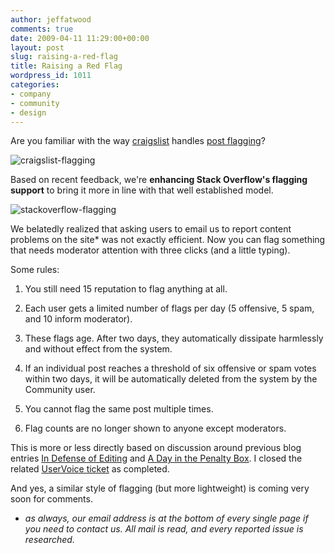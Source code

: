 ```yaml
---
author: jeffatwood
comments: true
date: 2009-04-11 11:29:00+00:00
layout: post
slug: raising-a-red-flag
title: Raising a Red Flag
wordpress_id: 1011
categories:
- company
- community
- design
---
```



Are you familiar with the way [craigslist](http://craigslist.org) handles [post flagging](http://www.craigslist.org/about/help/flags_and_community_moderation)?



![craigslist-flagging](/blog/images/wordpress/craigslist-flagging.png)



Based on recent feedback, we're **enhancing Stack Overflow's flagging support** to bring it more in line with that well established model.



![stackoverflow-flagging](/blog/images/wordpress/stackoverflow-flagging.png)



We belatedly realized that asking users to email us to report content problems on the site* was not exactly efficient. Now you can flag something that needs moderator attention with three clicks (and a little typing).



Some rules:







  1. You still need 15 reputation to flag anything at all.

  2. Each user gets a limited number of flags per day (5 offensive, 5 spam, and 10 inform moderator).

  3. These flags age. After two days, they automatically dissipate harmlessly and without effect from the system.

  4. If an individual post reaches a threshold of six offensive or spam votes within two days, it will be automatically deleted from the system by the Community user.

  5. You cannot flag the same post multiple times.

  6. Flag counts are no longer shown to anyone except moderators.




This is more or less directly based on discussion around previous blog entries [In Defense of Editing](http://blog.stackoverflow.com/2009/04/in-defense-of-editing/) and [A Day in the Penalty Box](http://blog.stackoverflow.com/2009/04/a-day-in-the-penalty-box/). I closed the related [UserVoice ticket](http://stackoverflow.uservoice.com/pages/general/suggestions/159703-allow-for-reporting-of-content-and-users-to-mods-and-or-team) as completed.



And yes, a similar style of flagging (but more lightweight) is coming very soon for comments.



* _as always, our email address is at the bottom of every single page if you need to contact us. All mail is read, and every reported issue is researched._

